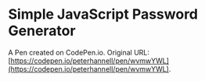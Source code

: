 # Simple JavaScript Password Generator

A Pen created on CodePen.io. Original URL: [https://codepen.io/peterhannell/pen/wvmwYWL](https://codepen.io/peterhannell/pen/wvmwYWL).

